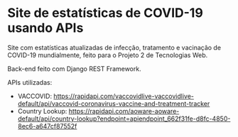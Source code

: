 # Site de estatísticas de COVID-19 usando APIs

Site com estatísticas atualizadas de infecção, tratamento e vacinação de COVID-19 mundialmente, feito para o Projeto 2 de Tecnologias Web.

Back-end feito com Django REST Framework.

APIs utilizadas:
- VACCOVID: https://rapidapi.com/vaccovidlive-vaccovidlive-default/api/vaccovid-coronavirus-vaccine-and-treatment-tracker
- Country Lookup: https://rapidapi.com/aoware-aoware-default/api/country-lookup?endpoint=apiendpoint_662f31fe-d8fc-4850-8ec6-a647cf87552f
